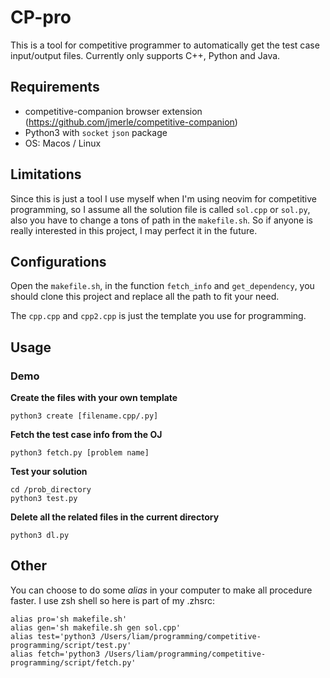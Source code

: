 # CP-pro
This is a tool for competitive programmer to automatically get the test case input/output files.
Currently only supports C++, Python and Java.
## Requirements
- competitive-companion browser extension (https://github.com/jmerle/competitive-companion)
- Python3 with `socket` `json` package
- OS: Macos / Linux
## Limitations
Since this is just a tool I use myself when I'm using neovim for competitive programming, so I assume all the solution file is called
`sol.cpp` or `sol.py`, also you have to change a tons of path in the `makefile.sh`. So if anyone is really interested in this project, I 
may perfect it in the future.

## Configurations
Open the `makefile.sh`, in the function `fetch_info` and `get_dependency`, you should clone this project and replace all the path to fit
your need.

The ```cpp.cpp``` and ```cpp2.cpp``` is just the template you use for programming.

## Usage
### Demo

**Create the files with your own template**
```
python3 create [filename.cpp/.py]
```

**Fetch the test case info from the OJ**
```
python3 fetch.py [problem name]
```
**Test your solution**
```
cd /prob_directory
python3 test.py
```
**Delete all the related files in the current directory**
```
python3 dl.py
```

## Other
You can choose to do some *alias* in your computer to make all procedure faster. I use zsh shell so here is part of my .zhsrc:
```
alias pro='sh makefile.sh'
alias gen='sh makefile.sh gen sol.cpp'
alias test='python3 /Users/liam/programming/competitive-programming/script/test.py'
alias fetch='python3 /Users/liam/programming/competitive-programming/script/fetch.py'
```
